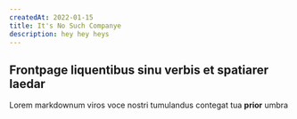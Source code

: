 ```yaml
---
createdAt: 2022-01-15
title: It's No Such Companye
description: hey hey heys
---
```

## Frontpage liquentibus sinu verbis et spatiarer laedar

Lorem markdownum viros voce nostri tumulandus contegat tua **prior** umbra